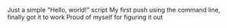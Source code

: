 Just a simple "Hello, world!" script
My first push using the command line, finally got it to work
Proud of myself for figuring it out
